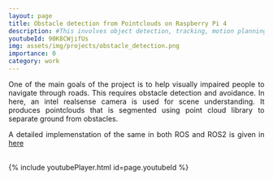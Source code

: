 ```yaml
---
layout: page
title: Obstacle detection from Pointclouds on Raspberry Pi 4
description: #This involves object detection, tracking, motion planning for cutting
youtubeId: 90K8CWjifUs
img: assets/img/projects/obstacle_detection.png
importance: 0
category: work
---
```


<div style="text-align: justify"> 
One of the main goals of the project is to help visually impaired people to navigate through roads. This requires obstacle detection and avoidance. In here, an intel realsense camera is used for scene understanding. It produces pointclouds that is segmented using point cloud library to separate ground from obstacles. 

A detailed implemenstation of the same in both ROS and ROS2 is given in <a href="/blog/2023/Obstacle-Detection-from-Pointclouds/"> here </a>  
</div>

<br />
{% include youtubePlayer.html id=page.youtubeId %}
